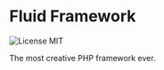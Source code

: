 # Fluid Framework
![License MIT](https://fluidev.github.io/readme/images/license/MIT.svg)

The most creative PHP framework ever.
